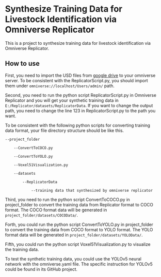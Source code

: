 # Synthesize Training Data for Livestock Identification via Omniverse Replicator
This is a project to synthesize training data for livestock identification via Omniverse Replicator.

## How to use

First, you need to import the USD files from [google drive](https://drive.google.com/drive/folders/1un_WZ_NSlaY59in0XJWp8JPsAfFA22UH?usp=share_link) to your omniverse server. To be consistent with the ReplicatorScript.py, you should import them under `omniverse://localhost/Users/admin/` path.

Second, you need to run the python script ReplicatorScript.py in Omniverse Replicator and you will get your synthetic training data in `E:/Replicator/datasets/ReplicatorData`. If you want to change the output path, you need to change the line 123 in ReplicatorScript.py to the path you want.

To be consistent with the following python scripts for converting training data format, your file directory structure should be like this.

```
--project_folder

	--ConvertToCOCO.py

	--ConvertToYOLO.py

	--Voxel51Visualization.py

	--datasets

		--ReplicatorData

			--training data that synthesized by omniverse replicator
```

Third, you need to run the python script ConvertToCOCO.py in project_folder to convert the training data from Replicator format to COCO format. The COCO format data will be generated in `project_folder/datasets/COCOData/`.

Forth, you could run the python script ConvertToYOLO.py in project_folder to convert the training data from COCO format to YOLO format. The YOLO format data will be generated in `project_folder/datasets/YOLOData/`.

Fifth, you could run the python script Voxel51Visualization.py to visualize the training data.

To test the synthetic training data, you could use the YOLOv5 neural network with the omniverse.yaml file. The specific instruction for YOLOv5 could be found in its GitHub project.

